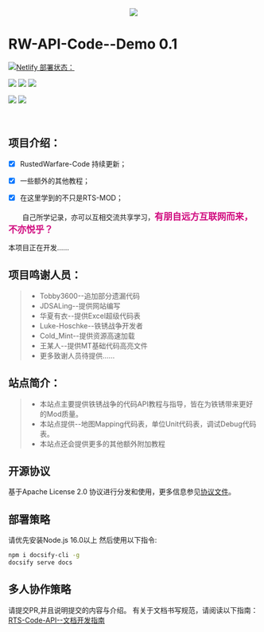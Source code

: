 <div align=center>
  <img src="https://rwapi-code.netlify.app/images/title.png">
</div>


# RW-API-Code--Demo 0.1

[![Netlify 部署状态：](https://api.netlify.com/api/v1/badges/0196ec3f-1dd3-420a-be0c-abee4c0a1334/deploy-status)](https://app.netlify.com/sites/rwapi-code/deploys)

![](https://img.shields.io/badge/language-MarkDown&Node.js-skyblue) ![](https://img.shields.io/github/license/XMuli/QtExamples) ![](https://img.shields.io/badge/powered%20by-Docsity-00ffff) 

![](https://img.shields.io/github/stars/LingASDJ/RW-API-Code?style=social) ![](https://img.shields.io/github/forks/LingASDJ/RW-API-Code?style=social&label=Fork)

<br>

## 项目介绍：

- [x] RustedWarfare-Code 持续更新；

- [x] 一些额外的其他教程；

- [x] 在这里学到的不只是RTS-MOD；

　　自己所学记录，亦可以互相交流共享学习，<font color=#D0087E size=4 face="幼圆">**有朋自远方互联网而来，不亦悦乎？**</font>
  
 本项目正在开发…… 
  
  ## 项目鸣谢人员：
> * Tobby3600--追加部分遗漏代码  
> * JDSALing--提供网站编写  
> * 华夏有衣--提供Excel超级代码表  
> * Luke-Hoschke--铁锈战争开发者
> * Cold_Mint--提供资源高速加载
> * 王某人--提供MT基础代码高亮文件
> * 更多致谢人员待提供……

## 站点简介：
> * 本站点主要提供铁锈战争的代码API教程与指导，皆在为铁锈带来更好的Mod质量。  
> * 本站点提供--地图Mapping代码表，单位Unit代码表，调试Debug代码表。
> * 本站点还会提供更多的其他额外附加教程

## 开源协议
基于Apache License 2.0 协议进行分发和使用，更多信息参见[协议文件](/LICENSE)。

## 部署策略
请优先安装Node.js 16.0以上
然后使用以下指令:
```bash
npm i docsify-cli -g
docsify serve docs
```

## 多人协作策略
请提交PR,并且说明提交的内容与介绍。
有关于文档书写规范，请阅读以下指南：
[RTS-Code-API--文档开发指南](/devrules/DEV.md)
